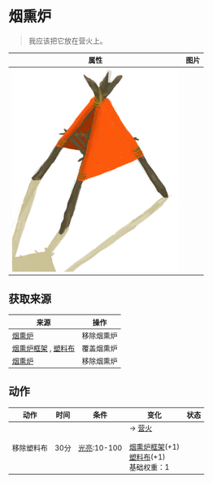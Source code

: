 # 烟熏炉  
> 我应该把它放在营火上。  
  
  属性  |   图片   
 ----  |  ----:   
   |  ![](Sprite/SmokerPlastic.png)   
  
## 获取来源  
来源  |  操作  
----  |  ----  
[烟熏炉](SmokerExtinguishedPlastic.md)  |  移除烟熏炉  
[烟熏炉框架](SmokerFrame.md) , [塑料布](PlasticSheet.md)  |  覆盖烟熏炉  
[烟熏炉](SmokerPlastic.md)  |  移除烟熏炉  
## 动作  
动作  |  时间  |  条件  |  变化  |  状态  
----  |  ----  |  ----  |  ----  |  ----  
移除塑料布<br>  |  30分  |  [光亮](Light.md):10-100  |  → [营火](Campfire.md)<br><br>[烟熏炉框架](SmokerFrame.md)(+1)<br>[塑料布](PlasticSheet.md)(+1)<br>基础权重：1<br>  |    
